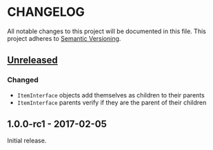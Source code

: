 # CHANGELOG

All notable changes to this project will be documented in this file.
This project adheres to [Semantic Versioning](http://semver.org).

## [Unreleased]

### Changed

* `ItemInterface` objects add themselves as children to their parents
* `ItemInterface` parents verify if they are the parent of their children

## 1.0.0-rc1 - 2017-02-05

Initial release.

[Unreleased]: https://github.com/Rayne/wz2008-graph/compare/1.0.0-rc1...HEAD